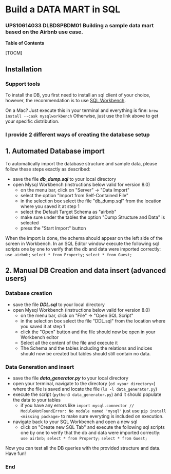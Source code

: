 # Build a DATA MART in SQL
### UPS10614033 DLBDSPBDM01 Building a sample data mart based on the Airbnb use case.

**Table of Contents**

[TOCM]


## Installation
### Support tools
To install the DB, you first need to install an sql client of your choice, however, the recommendation is to use [SQL Workbench](https://dev.mysql.com/downloads/workbench/ "SQL Workbench").

On a Mac? Just execute this in your terminal and everything is fine:
`brew install --cask mysqlworkbench`
Otherwise, just use the link above to get your specific distribution. 


### I provide 2 different ways of creating the database setup

## 1. Automated Database import
To automatically import the database structure and sample data, please follow these steps exactly as described:
- save the file ***db_dump.sql*** to your local directory
- open Mysql Workbench (instructions below valid for version 8.0)
	- on the menu bar, click on "Server" -> "Data Import"
	- select the option "Import from Self-Contained File"
	- in the selection box select the file "db_dump.sql" from the location where you saved it at step 1
	- select the Default Target Schema as "airbnb"
	- make sure under the tables the option "Dump Structure and Data" is selected 
	- press the "Start Import" button

When the import is done, the schema should appear on the left side of the screen in Workbench. 
In an SQL Editor window execute the following sql scripts one by one to verify that the db and data were imported correctly:
	`use airbnb;`
	`select * from Property;`
	`select * from Guest;`

## 2. Manual DB Creation and data insert (advanced users)
### Database creation
- save the file ***DDL.sql*** to your local directory
- open Mysql Workbench (instructions below valid for version 8.0)
	- on the menu bar, click on "File" -> "Open SQL Script"
	- in the selection box select the file "DDL.sql" from the location where you saved it at step 1
	- click the "Open" button and the file should now be open in your Workbench editor
	- Select all the content of the file and execute it
	- The Schema and the tables including the relations and indices should now be created but tables should still contain no data.
	
### Data Generation and insert
- save the file ***data_generator.py*** to your local directory
- open your terminal, navigate to the directory (`cd <your directory>`) where the file is saved and locate the file (`ls -l data_generator.py`)
- execute the script (`python3 data_generator.py`) and it should populate the data to your tables
	- if you have any errors like `import mysql.connector // ModuleNotFoundError: No module named 'mysql'` just use `pip install <missing package>` to make sure everyting is included on execution.
- navigate back to your SQL Workbench and open a new sql 
	- click on "Create new SQL Tab" and execute the following sql scripts one by one to verify that the db and data were imported correctly:
	`use airbnb;`
	`select * from Property;`
	`select * from Guest;`

Now you can test all the DB queries with the provided structure and data. 
Have fun!

### End
